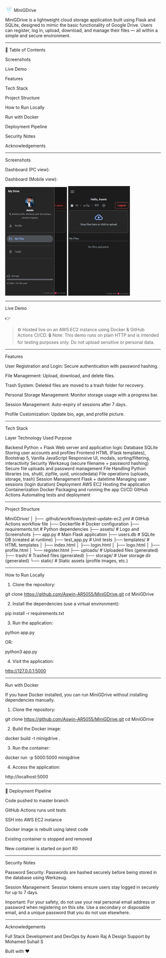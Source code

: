 <img src="assets/ars_logo_32x32.png" alt="ARS" width="24" height="24"> MiniGDrive          

MiniGDrive is a lightweight cloud storage application built using Flask and SQLite, designed to mimic the basic functionality of Google Drive. Users can register, log in, upload, download, and manage their files — all within a simple and secure environment.


---

📁 Table of Contents

Screenshots

Live Demo

Features

Tech Stack

Project Structure

How to Run Locally

Run with Docker

Deployment Pipeline

Security Notes

Acknowledgements



---

Screenshots

Dashboard (PC view):



Dashboard (Mobile view):

<img src="assets/dashboardmobile2.jpg" width="200"/> <img src="assets/dashboardmobile.jpg" width="200"/>


---

Live Demo

👉 

> ⚙️ Hosted live on an AWS EC2 instance using Docker & GitHub Actions CI/CD.
🔒 Note: This demo runs on plain HTTP and is intended for testing purposes only. Do not upload sensitive or personal data.




---

Features

User Registration and Login: Secure authentication with password hashing.

File Management: Upload, download, and delete files.

Trash System: Deleted files are moved to a trash folder for recovery.

Personal Storage Management: Monitor storage usage with a progress bar.

Session Management: Auto-expiry of sessions after 7 days.

Profile Customization: Update bio, age, and profile picture.



---

Tech Stack

Layer	Technology Used	Purpose

Backend	Python + Flask	Web server and application logic
Database	SQLite	Storing user accounts and profiles
Frontend	HTML (Flask templates), Bootstrap 5, Vanilla JavaScript	Responsive UI, modals, sorting/filtering, interactivity
Security	Werkzeug (secure filename + password hashing)	Secure file uploads and password management
File Handling	Python libraries (os, shutil, zipfile, uuid, unicodedata)	File operations (uploads, storage, trash)
Session Management	Flask + datetime	Managing user sessions (login duration)
Deployment	AWS EC2	Hosting the application
Containerization	Docker	Packaging and running the app
CI/CD	GitHub Actions	Automating tests and deployment



---

Project Structure

MiniGDrive/
│
├── .github/workflows/pytest-update-ec2.yml   # GitHub Actions workflow file
├── Dockerfile            # Docker configuration
├── requirements.txt      # Python dependencies
├── assets/               # Logo and Screenshots
├── app.py                # Main Flask application
├── users.db              # SQLite DB (created at runtime)
├── test_app.py           # Unit tests
├── templates/            # HTML templates
│   ├── index.html
│   ├── login.html
│   ├── logo.html
│   ├── profile.html
│   └── register.html
├── uploads/             # Uploaded files (generated)
├── trash/               # Trashed files (generated)
├── storage/             # User storage dir (generated)
└── static/              # Static assets (profile images, etc.)


---

How to Run Locally

1. Clone the repository:

git clone https://github.com/Aswin-AR5055/MiniGDrive.git
cd MiniGDrive


2. Install the dependencies (use a virtual environment):

pip install -r requirements.txt


3. Run the application:

python app.py

OR:

python3 app.py


4. Visit the application:

http://127.0.0.1:5000




---

Run with Docker

If you have Docker installed, you can run MiniGDrive without installing dependencies manually.

1. Clone the repository:

git clone https://github.com/Aswin-AR5055/MiniGDrive.git
cd MiniGDrive


2. Build the Docker image:

docker build -t minigdrive .


3. Run the container:

docker run -p 5000:5000 minigdrive


4. Access the application:

http://localhost:5000




---

🚀 Deployment Pipeline

Code pushed to master branch

GitHub Actions runs unit tests

SSH into AWS EC2 instance

Docker image is rebuilt using latest code

Existing container is stopped and removed

New container is started on port 80



---

Security Notes

Password Security: Passwords are hashed securely before being stored in the database using Werkzeug.

Session Management: Session tokens ensure users stay logged in securely for up to 7 days.

Important: For your safety, do not use your real personal email address or password when registering on this site. Use a secondary or disposable email, and a unique password that you do not use elsewhere.



---

Acknowledgements

Full Stack Development and DevOps by Aswin Raj A
Design Support by Mohamed Suhail S

Built with ❤️

